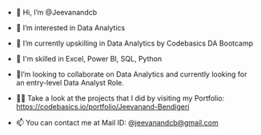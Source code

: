 - 👋 Hi, I’m @Jeevanandcb
  
- 👀 I’m interested in Data Analytics
  
- 🌱 I’m currently upskilling in Data Analytics by Codebasics DA Bootcamp
 
- 📒 I'm skilled in Excel, Power BI, SQL, Python

- 💼I’m looking to collaborate on Data Analytics and currently looking for an entry-level Data Analyst Role.

- 👨‍💻 Take a look at the projects that I did by visiting my Portfolio: https://codebasics.io/portfolio/Jeevanand-Bendigeri

- 📫 You can contact me at Mail ID: @jeevanandcb@gmail.com

<!---
Jeevanandcb/Jeevanandcb is a ✨ special ✨ repository because its `README.md` (this file) appears on your GitHub profile.
You can click the Preview link to take a look at your changes.
--->
